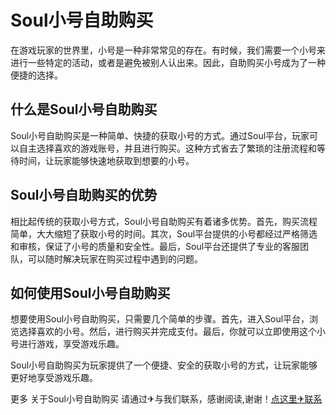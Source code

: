 # Soul小号自助购买

在游戏玩家的世界里，小号是一种非常常见的存在。有时候，我们需要一个小号来进行一些特定的活动，或者是避免被别人认出来。因此，自助购买小号成为了一种便捷的选择。

## 什么是Soul小号自助购买

Soul小号自助购买是一种简单、快捷的获取小号的方式。通过Soul平台，玩家可以自主选择喜欢的游戏账号，并且进行购买。这种方式省去了繁琐的注册流程和等待时间，让玩家能够快速地获取到想要的小号。

## Soul小号自助购买的优势

相比起传统的获取小号方式，Soul小号自助购买有着诸多优势。首先，购买流程简单，大大缩短了获取小号的时间。其次，Soul平台提供的小号都经过严格筛选和审核，保证了小号的质量和安全性。最后，Soul平台还提供了专业的客服团队，可以随时解决玩家在购买过程中遇到的问题。

## 如何使用Soul小号自助购买

想要使用Soul小号自助购买，只需要几个简单的步骤。首先，进入Soul平台，浏览选择喜欢的小号。然后，进行购买并完成支付。最后，你就可以立即使用这个小号进行游戏，享受游戏乐趣。

Soul小号自助购买为玩家提供了一个便捷、安全的获取小号的方式，让玩家能够更好地享受游戏乐趣。

更多 关于Soul小号自助购买 请通过✈与我们联系，感谢阅读,谢谢！[点这里✈联系](https://c.k02.cc)